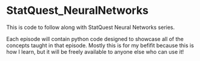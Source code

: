 # StatQuest_NeuralNetworks
This is code to follow along with StatQuest Neural Networks series.

Each episode will contain python code designed to showcase all of the concepts taught in that episode. Mostly this is for my befifit because this is how I learn, but it will be freely available to anyone else who can use it!
